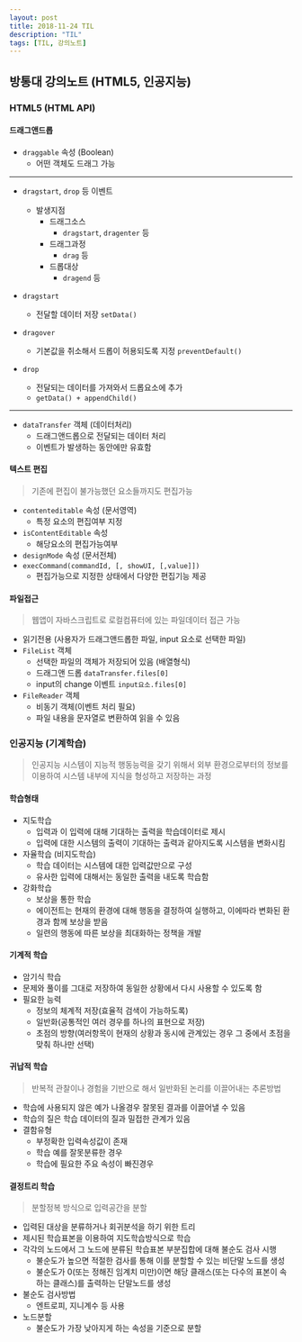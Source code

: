 ```yaml
---
layout: post
title: 2018-11-24 TIL
description: "TIL"
tags: [TIL, 강의노트]
---
```


## 방통대 강의노트 (HTML5, 인공지능)

### HTML5 (HTML API)

#### 드래그앤드롭

- `draggable` 속성 (Boolean)
  - 어떤 객체도 드래그 가능

---

- `dragstart`, `drop` 등 이벤트

  - 발생지점
    - 드래그소스
      - `dragstart`, `dragenter` 등
    - 드래그과정
      - `drag` 등
    - 드롭대상
      - `dragend` 등

- `dragstart`
  - 전달할 데이터 저장 `setData()`
- `dragover`
  - 기본값을 취소해서 드롭이 허용되도록 지정 `preventDefault()`
- `drop`
  - 전달되는 데이터를 가져와서 드롭요소에 추가
  - `getData() + appendChild()`

---

- `dataTransfer` 객체 (데이터처리)
  - 드래그앤드롭으로 전달되는 데이터 처리
  - 이벤트가 발생하는 동안에만 유효함

#### 텍스트 편집

> 기존에 편집이 불가능했던 요소들까지도 편집가능

- `contenteditable` 속성 (문서영역)
  - 특정 요소의 편집여부 지정
- `isContentEditable` 속성
  - 해당요소의 편집가능여부
- `designMode` 속성 (문서전체)
- `execCommand(commandId, [, showUI, [,value]])`
  - 편집가능으로 지정한 상태에서 다양한 편집기능 제공

#### 파일접근

> 웹앱이 자바스크립트로 로컬컴퓨터에 있는 파일데이터 접근 가능

- 읽기전용 (사용자가 드래그앤드롭한 파일, input 요소로 선택한 파일)
- `FileList` 객체
  - 선택한 파일의 객체가 저장되어 있음 (배열형식)
  - 드래그앤 드롭 `dataTransfer.files[0]`
  - input의 change 이벤트 `input요소.files[0]`
- `FileReader` 객체
  - 비동기 객체(이벤트 처리 필요)
  - 파일 내용을 문자열로 변환하여 읽을 수 있음

### 인공지능 (기계학습)

> 인공지능 시스템이 지능적 행동능력을 갖기 위해서 외부 환경으로부터의 정보를 이용하여 시스템 내부에 지식을 형성하고 저장하는 과정

#### 학습형태

- 지도학습
  - 입력과 이 입력에 대해 기대하는 출력을 학습데이터로 제시
  - 입력에 대한 시스템의 출력이 기대하는 출력과 같아지도록 시스템을 변화시킴
- 자율학습 (비지도학습)
  - 학습 데이터는 시스템에 대한 입력값만으로 구성
  - 유사한 입력에 대해서는 동일한 출력을 내도록 학습함
- 강화학습
  - 보상을 통한 학습
  - 에이전트는 현재의 환경에 대해 행동을 결정하여 실행하고, 이에따라 변화된 환경과 함께 보상을 받음
  - 일련의 행동에 따른 보상을 최대화하는 정책을 개발

#### 기계적 학습

- 암기식 학습
- 문제와 풀이를 그대로 저장하여 동일한 상황에서 다시 사용할 수 있도록 함
- 필요한 능력
  - 정보의 체계적 저장(효율적 검색이 가능하도록)
  - 일반화(공통적인 여러 경우를 하나의 표현으로 저장)
  - 초점의 방향(여러항목이 현재의 상황과 동시에 관계있는 경우 그 중에서 초점을 맞춰 하나만 선택)

#### 귀납적 학습

> 반복적 관찰이나 경험을 기반으로 해서 일반화된 논리를 이끌어내는 추론방법

- 학습에 사용되지 않은 예가 나올경우 잘못된 결과를 이끌어낼 수 있음
- 학습의 질은 학습 데이터의 질과 밀접한 관계가 있음
- 결함유형
  - 부정확한 입력속성값이 존재
  - 학습 예를 잘못분류한 경우
  - 학습에 필요한 주요 속성이 빠진경우

#### 결정트리 학습

> 분할정복 방식으로 입력공간을 분할

- 입력된 대상을 분류하거나 회귀분석을 하기 위한 트리
- 제시된 학습표본을 이용하여 지도학습방식으로 학습
- 각각의 노드에서 그 노드에 분류된 학습표본 부분집합에 대해 불순도 검사 시행
  - 불순도가 높으면 적절한 검사를 통해 이를 분할할 수 있는 비단말 노드를 생성
  - 불순도가 0(또는 정해진 임계치 미만)이면 해당 클래스(또는 다수의 표본이 속하는 클래스)를 출력하는 단말노드를 생성
- 불순도 검사방법
  - 엔트로피, 지니계수 등 사용
- 노드분할
  - 불순도가 가장 낮아지게 하는 속성을 기준으로 분할

